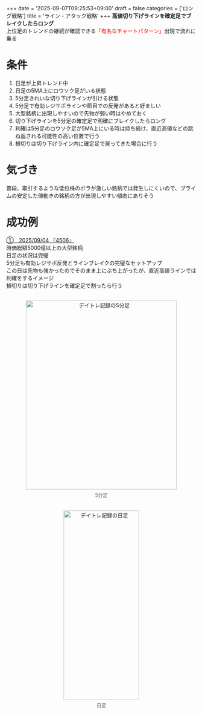 +++
date = '2025-09-07T09:25:53+09:00'
draft = false
categories = ['ロング戦略']
title = 'ライン・アタック戦略'
+++
<b>高値切り下げラインを確定足でブレイクしたらロング</b>  
上位足のトレンドの継続が確認できる<span style="color: red;">「有名なチャートパターン」</span>出現で流れに乗る
<!--more-->

# 条件
1. 日足が上昇トレンド中
2. 日足の5MA上にロウソク足がいる状態
3. 5分足きれいな切り下げラインが引ける状態
4. 5分足で有効レジサポラインや節目での反発があると好ましい
5. 大型銘柄に出現しやすいので先物が弱い時はやめておく
6. 切り下げラインを5分足の確定足で明確にブレイクしたらロング
7. 利確は5分足のロウソク足が5MA上にいる時は持ち続け、直近高値などの跳ね返される可能性の高い位置で行う
8. 損切りは切り下げライン内に確定足で戻ってきた場合に行う

# 気づき
普段、取引するような低位株のボラが激しい銘柄では発生しにくいので、プライムの安定した値動きの銘柄の方が出現しやすい傾向にありそう  

# 成功例
<u>①　2025/09/04 『4506』</u>  
時価総額5000億以上の大型銘柄  
日足の状況は完璧  
5分足も有効レジサポ反発とラインブレイクの完璧なセットアップ  
この日は先物も強かったのでそのまま上にぶち上がったが、直近高値ラインでは利確をするイメージ  
損切りは切り下げラインを確定足で割ったら行う  
<div style="display: flex; gap: 20px; justify-content: center; flex-wrap: wrap; margin-top: 30px;">
<div style="text-align: center;">
<img src="/images/dailylog/4506/0904-5minutes.png" alt="デイトレ記録の5分足" width="400" height="500">
<p style="margin-top: 5px; font-size: 0.9em; color: #555;">5分足</p>
</div>
<div style="text-align: center;">
<img src="/images/dailylog/4506/0904-day.png" alt="デイトレ記録の日足" width="200" height="500">
<p style="margin-top: 5px; font-size: 0.9em; color: #555;">日足</p>
</div>
</div>
